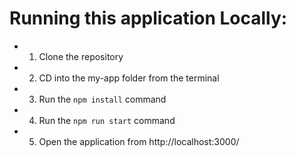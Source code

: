 # Running this application Locally:

* 1. Clone the repository
* 2. CD into the my-app folder from the terminal
* 3. Run the `npm install` command
* 4. Run the `npm run start` command
* 5. Open the application from http://localhost:3000/
